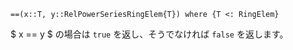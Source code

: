 ```
==(x::T, y::RelPowerSeriesRingElem{T}) where {T <: RingElem}
```

$ x == y $ の場合は `true` を返し、そうでなければ `false` を返します。
